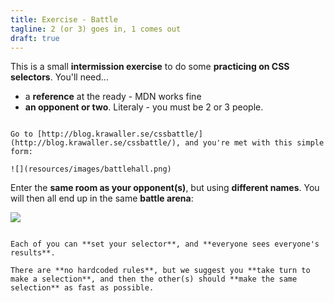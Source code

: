 ```yaml
---
title: Exercise - Battle
tagline: 2 (or 3) goes in, 1 comes out 
draft: true
---
```


This is a small **intermission exercise** to do some **practicing on CSS selectors**. You'll need...

* a **reference** at the ready - MDN works fine
* **an opponent or two**. Literaly - you must be 2 or 3 people.

~~~

Go to [http://blog.krawaller.se/cssbattle/](http://blog.krawaller.se/cssbattle/), and you're met with this simple form:

![](resources/images/battlehall.png)

~~~

Enter the **same room as your opponent(s)**, but using **different names**. You will then all end up in the same **battle arena**:

![](resources/images/battle.png)

~~~

Each of you can **set your selector**, and **everyone sees everyone's results**.

There are **no hardcoded rules**, but we suggest you **take turn to make a selection**, and then the other(s) should **make the same selection** as fast as possible.